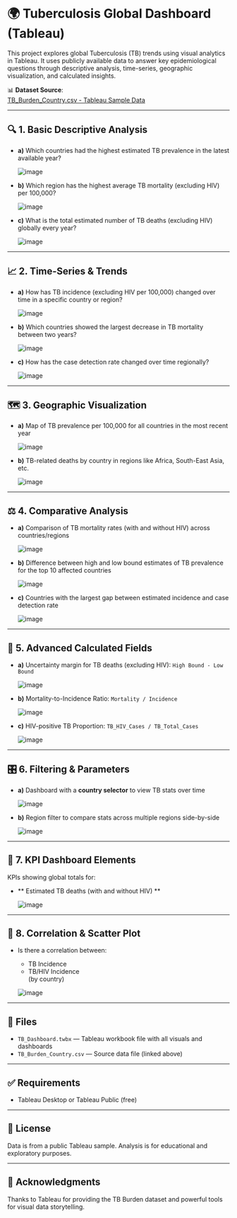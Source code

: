 # 🌍 Tuberculosis Global Dashboard (Tableau)

This project explores global Tuberculosis (TB) trends using visual analytics in Tableau. It uses publicly available data to answer key epidemiological questions through descriptive analysis, time-series, geographic visualization, and calculated insights.

📊 **Dataset Source**:  
[TB_Burden_Country.csv - Tableau Sample Data](https://public.tableau.com/app/sample-data/TB_Burden_Country.csv?_gl=1*1ar0bos*_ga*ODg5MTAwODE5LjE3NDcyMjU1MTk.*_ga_8YLN0SNXVS*czE3NDc0NTYxNzQkbzUkZzAkdDE3NDc0NTYxNzQkajAkbDAkaDA)

---

## 🔍 1. Basic Descriptive Analysis

- **a)** Which countries had the highest estimated TB prevalence in the latest available year?

  ![image](https://github.com/user-attachments/assets/ac584ddf-0216-4994-ae9f-1b694e9ac857)

- **b)** Which region has the highest average TB mortality (excluding HIV) per 100,000?

  ![image](https://github.com/user-attachments/assets/6383ae52-32be-4b57-a40f-2876e69f2463)

- **c)** What is the total estimated number of TB deaths (excluding HIV) globally every year?

  ![image](https://github.com/user-attachments/assets/7ea7365e-1468-4922-acc9-71d6250e9e35)

---

## 📈 2. Time-Series & Trends

- **a)** How has TB incidence (excluding HIV per 100,000) changed over time in a specific country or region?

  ![image](https://github.com/user-attachments/assets/5ef86a5e-ad3c-49fe-a530-a75fd9c65564)

- **b)** Which countries showed the largest decrease in TB mortality between two years?

  ![image](https://github.com/user-attachments/assets/fecdcf08-411e-4dc8-967e-aea861474e54)

- **c)** How has the case detection rate changed over time regionally?

  ![image](https://github.com/user-attachments/assets/ee1312a2-373b-49fe-8760-e902f513fb3d)

---

## 🗺️ 3. Geographic Visualization

- **a)** Map of TB prevalence per 100,000 for all countries in the most recent year

  ![image](https://github.com/user-attachments/assets/71a33947-07d1-4ac5-b59d-f8967deab576)

- **b)** TB-related deaths by country in regions like Africa, South-East Asia, etc.

  ![image](https://github.com/user-attachments/assets/cacde466-f22c-4c3d-add3-fe8a85b3dc2d)

---

## ⚖️ 4. Comparative Analysis

- **a)** Comparison of TB mortality rates (with and without HIV) across countries/regions

  ![image](https://github.com/user-attachments/assets/b7e59a74-dbc3-4d59-990c-0ca659b1a840)

- **b)** Difference between high and low bound estimates of TB prevalence for the top 10 affected countries

  ![image](https://github.com/user-attachments/assets/a4bcb2f0-5fcf-49df-a9dd-3683ee9e943b)

- **c)** Countries with the largest gap between estimated incidence and case detection rate

  ![image](https://github.com/user-attachments/assets/0de5f8d4-2e56-4635-aa72-5d7a0ad63f3a)

---

## 🧮 5. Advanced Calculated Fields

- **a)** Uncertainty margin for TB deaths (excluding HIV): `High Bound - Low Bound`

  ![image](https://github.com/user-attachments/assets/67c52b06-9244-47ee-9a01-12d06d10a0a1)

- **b)** Mortality-to-Incidence Ratio: `Mortality / Incidence`

  ![image](https://github.com/user-attachments/assets/c98c6c0d-e819-421a-8f6e-39a842c45ca1)

- **c)** HIV-positive TB Proportion: `TB_HIV_Cases / TB_Total_Cases`

  ![image](https://github.com/user-attachments/assets/8d32b2d9-4b14-4e9e-be83-1bfb8baf0b3b)

---

## 🎛️ 6. Filtering & Parameters

- **a)** Dashboard with a **country selector** to view TB stats over time

  ![image](https://github.com/user-attachments/assets/d7be6b68-8047-4963-8b31-6613b5ffa051)

- **b)** Region filter to compare stats across multiple regions side-by-side

  ![image](https://github.com/user-attachments/assets/f3b20427-1f90-4a23-847d-c76a07a70a2c)

---

## 📌 7. KPI Dashboard Elements

KPIs showing global totals for:

- ** Estimated TB deaths (with and without HIV) **

  ![image](https://github.com/user-attachments/assets/12343521-7e2d-4e31-937d-e73cf3ef9bb7)

---

## 🔗 8. Correlation & Scatter Plot

- Is there a correlation between:
  - TB Incidence  
  - TB/HIV Incidence  
  (by country)

  ![image](https://github.com/user-attachments/assets/67f5f0b3-d825-48e1-b825-f2b395089724)

---

## 📂 Files

- `TB_Dashboard.twbx` — Tableau workbook file with all visuals and dashboards  
- `TB_Burden_Country.csv` — Source data file (linked above)

---

## ✅ Requirements

- Tableau Desktop or Tableau Public (free)

---

## 📜 License

Data is from a public Tableau sample. Analysis is for educational and exploratory purposes.

---

## 🙌 Acknowledgments

Thanks to Tableau for providing the TB Burden dataset and powerful tools for visual data storytelling.

